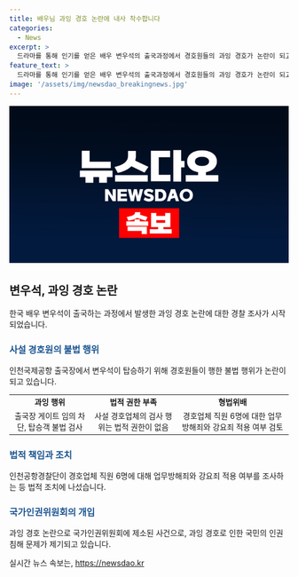 ```yaml
---
title: 배우님 과잉 경호 논란에 내사 착수합니다
categories:
  - News
excerpt: >
  드라마를 통해 인기를 얻은 배우 변우석의 출국과정에서 경호원들의 과잉 경호가 논란이 되고 있습니다. 출국장에서의 과한 통제나 여권 및 항공권의 무단 검사로 인해 이에 대한 불법성과 인권 침해 등이 지적되었습니다. 이로 인해 국가인권위원회 제소까지 이뤄지고, 경찰 또한 사설 경호업체 직원들에 대한 조사에 착수했습니다. 이에 대한 소속사의 사과와 함께 변우석은 공항을 빠져나가며 관련 논란을 최소화하려는 모습을 보였습니다. (문자수: 150)
feature_text: >
  드라마를 통해 인기를 얻은 배우 변우석의 출국과정에서 경호원들의 과잉 경호가 논란이 되고 있습니다. 출국장에서의 과한 통제나 여권 및 항공권의 무단 검사로 인해 이에 대한 불법성과 인권 침해 등이 지적되었습니다. 이로 인해 국가인권위원회 제소까지 이뤄지고, 경찰 또한 사설 경호업체 직원들에 대한 조사에 착수했습니다. 이에 대한 소속사의 사과와 함께 변우석은 공항을 빠져나가며 관련 논란을 최소화하려는 모습을 보였습니다. (문자수: 150)
image: '/assets/img/newsdao_breakingnews.jpg'
---
```


<p><img src="/assets/img/newsdao_breakingnews.jpg" alt="ontimetimes 속보" /></p>

<h2 data-ke-size="size26">변우석, 과잉 경호 논란</h2>

<p data-ke-size="size16">한국 배우 변우석이 출국하는 과정에서 발생한 과잉 경호 논란에 대한 경찰 조사가 시작되었습니다.</p>

<h3><b><span style="color: #1a5490;">사설 경호원의 불법 행위</span></b></h3>

<p data-ke-size="size16">인천국제공항 출국장에서 변우석이 탑승하기 위해 경호원들이 행한 불법 행위가 논란이 되고 있습니다.</p>

<table>
    <tr>
        <td style="text-align: center; height: 17px;"><b>과잉 행위</b></td>
        <td style="text-align: center; height: 17px;"><b>법적 권한 부족</b></td>
        <td style="text-align: center; height: 17px;"><b>형법위배</b></td>
    </tr>
    <tr>
        <td style="text-align: center; height: 17px;">출국장 게이트 임의 차단, 탑승객 불법 검사</td>
        <td style="text-align: center; height: 17px;">사설 경호업체의 검사 행위는 법적 권한이 없음</td>
        <td style="text-align: center; height: 17px;">경호업체 직원 6명에 대한 업무방해죄와 강요죄 적용 여부 검토</td>
    </tr>
</table>

<h3><b><span style="color: #1a5490;">법적 책임과 조치</span></b></h3>

<p data-ke-size="size16">인천공항경찰단이 경호업체 직원 6명에 대해 업무방해죄와 강요죄 적용 여부를 조사하는 등 법적 조치에 나섰습니다.</p>

<h3><b><span style="color: #1a5490;">국가인권위원회의 개입</span></b></h3>

<p data-ke-size="size16">과잉 경호 논란으로 국가인권위원회에 제소된 사건으로, 과잉 경호로 인한 국민의 인권 침해 문제가 제기되고 있습니다.</p>
실시간 뉴스 속보는, <a href="https://newsdao.kr" rel="dofollow">https://newsdao.kr</a>


